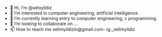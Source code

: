 - 👋 Hi, I’m @seloyildiz
- 👀 I’m interested in computer engineering, artificial intelligence.
- 🌱 I’m currently learning entry to computer engineering, c programming.
- 💞️ I’m looking to collaborate on ...
- 📫 How to reach me selimyildizin@gmail.com- ig:_selimyildiz

<!---
seloyildiz/seloyildiz is a ✨ special ✨ repository because its `README.md` (this file) appears on your GitHub profile.
You can click the Preview link to take a look at your changes.
--->
